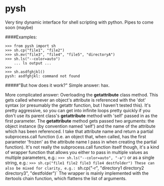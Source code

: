pysh
====

Very tiny dynamic interface for shell scripting with python. Pipes to come soon (maybe)

####Examples:
```
>>> from pysh import sh
>>> sh.cp("file1", "file2")
>>> sh.mv("file3", "file4", "file5", "directoryA")
>>> sh.ls("--color=auto")
    ... ls output ...
>>>
>>> sh.asdfghjkl()
pysh: asdfghjkl: command not found
```


#####"But how does it work?"
Simple answer: hax.

More complicated answer:
Overloading the __getattribute__ class method. This gets called whenever an  object's attribute is referenced with the 'dot' syntax (or presumably the getattr function, but I haven't tested this). It's pretty aggressive, so you can get into infinite loops pretty quickly if you don't use its parent class's __getattribute__ method with 'self' passed in as the first parameter. The __getattribute__ method gets passed two arguments: the object instance (by convention named 'self') and the name of the attribute which has been referenced. I take that attribute name and return a partial subprocess.call function (i.e. an object that, when called, has the first parameter 'frozen' as the attribute name I pass in when creating the partial function). It's not really the subprocess.call function itself though, it's a kind of wrapper function that allows you either to pass in multiple values as multiple parameters, e.g.:
`>>> sh.ls("--color=auto", "-a")`
or as a single string, e.g.:
`>>> sh.cp("file1 file2 file3 file4 destfolder")
These can also be mixed for clarity, e.g.:
`sh.cp("-r", "directory1 directory2 directory3", "destfolder")`
The wrapper is mainly implemented with the itertools chain function, which flattens the list of arguments.
